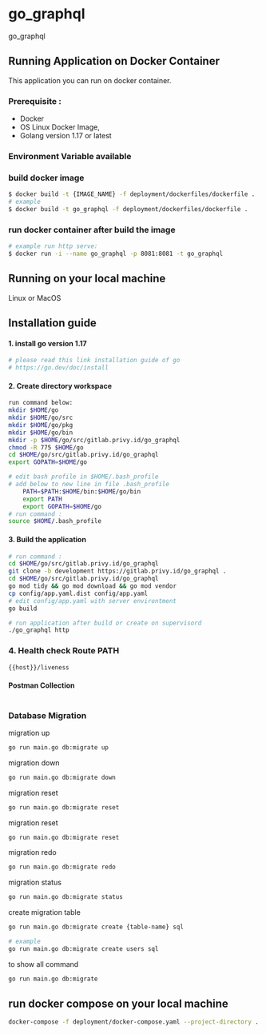 # go_graphql
go_graphql

## Running Application on Docker Container

This application you can run on docker container.

### Prerequisite :
* Docker
* OS Linux Docker Image, 
* Golang version 1.17 or latest

### Environment Variable available


### build docker image
```bash
$ docker build -t {IMAGE_NAME} -f deployment/dockerfiles/dockerfile .
# example
$ docker build -t go_graphql -f deployment/dockerfiles/dockerfile .
```

### run docker container after build the image
```bash
# example run http serve:
$ docker run -i --name go_graphql -p 8081:8081 -t go_graphql

```


## Running on your local machine

Linux or MacOS

## Installation guide
#### 1. install go version 1.17
```bash
# please read this link installation guide of go
# https://go.dev/doc/install
```

#### 2. Create directory workspace    
```bash
run command below: 
mkdir $HOME/go
mkdir $HOME/go/src
mkdir $HOME/go/pkg
mkdir $HOME/go/bin
mkdir -p $HOME/go/src/gitlab.privy.id/go_graphql
chmod -R 775 $HOME/go
cd $HOME/go/src/gitlab.privy.id/go_graphql
export GOPATH=$HOME/go
```    
```bash
# edit bash profile in $HOME/.bash_profile        
# add below to new line in file .bash_profile         
    PATH=$PATH:$HOME/bin:$HOME/go/bin
    export PATH  
    export GOPATH=$HOME/go 
# run command :
source $HOME/.bash_profile
```

#### 3. Build the application    
```bash
# run command :
cd $HOME/go/src/gitlab.privy.id/go_graphql
git clone -b development https://gitlab.privy.id/go_graphql .
cd $HOME/go/src/gitlab.privy.id/go_graphql
go mod tidy && go mod download && go mod vendor
cp config/app.yaml.dist config/app.yaml
# edit config/app.yaml with server environtment
go build

# run application after build or create on supervisord 
./go_graphql http
```


### 4. Health check Route PATH
```bash
{{host}}/liveness
```


#### Postman Collection
```go
```

### Database Migration
migration up
```bash
go run main.go db:migrate up
```

migration down
```bash
go run main.go db:migrate down
```

migration reset
```bash
go run main.go db:migrate reset
```

migration reset
```bash
go run main.go db:migrate reset
```

migration redo
```bash
go run main.go db:migrate redo
```

migration status
```bash
go run main.go db:migrate status
```

create migration table
```bash
go run main.go db:migrate create {table-name} sql

# example
go run main.go db:migrate create users sql
```

to show all command
```bash
go run main.go db:migrate
```

## run docker compose on your local machine
```bash
docker-compose -f deployment/docker-compose.yaml --project-directory . up -d --build
```